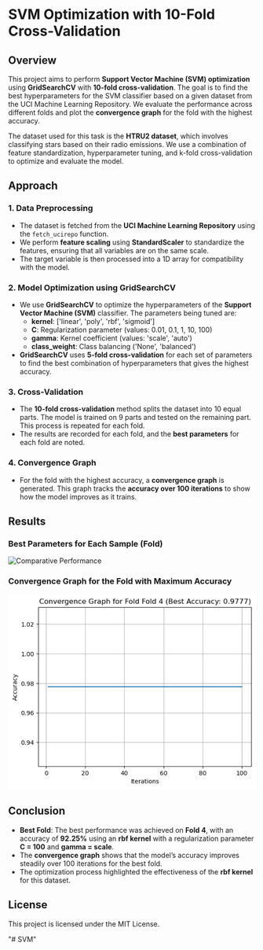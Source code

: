 # SVM Optimization with 10-Fold Cross-Validation

## Overview

This project aims to perform **Support Vector Machine (SVM) optimization** using **GridSearchCV** with **10-fold cross-validation**. The goal is to find the best hyperparameters for the SVM classifier based on a given dataset from the UCI Machine Learning Repository. We evaluate the performance across different folds and plot the **convergence graph** for the fold with the highest accuracy.

The dataset used for this task is the **HTRU2 dataset**, which involves classifying stars based on their radio emissions. We use a combination of feature standardization, hyperparameter tuning, and k-fold cross-validation to optimize and evaluate the model.

## Approach

### 1. **Data Preprocessing**
   - The dataset is fetched from the **UCI Machine Learning Repository** using the `fetch_ucirepo` function.
   - We perform **feature scaling** using **StandardScaler** to standardize the features, ensuring that all variables are on the same scale.
   - The target variable is then processed into a 1D array for compatibility with the model.

### 2. **Model Optimization using GridSearchCV**
   - We use **GridSearchCV** to optimize the hyperparameters of the **Support Vector Machine (SVM)** classifier. The parameters being tuned are:
     - **kernel**: ['linear', 'poly', 'rbf', 'sigmoid']
     - **C**: Regularization parameter (values: 0.01, 0.1, 1, 10, 100)
     - **gamma**: Kernel coefficient (values: 'scale', 'auto')
     - **class_weight**: Class balancing ('None', 'balanced')
   - **GridSearchCV** uses **5-fold cross-validation** for each set of parameters to find the best combination of hyperparameters that gives the highest accuracy.

### 3. **Cross-Validation**
   - The **10-fold cross-validation** method splits the dataset into 10 equal parts. The model is trained on 9 parts and tested on the remaining part. This process is repeated for each fold.
   - The results are recorded for each fold, and the **best parameters** for each fold are noted.

### 4. **Convergence Graph**
   - For the fold with the highest accuracy, a **convergence graph** is generated. This graph tracks the **accuracy over 100 iterations** to show how the model improves as it trains.
   

## Results

### Best Parameters for Each Sample (Fold)

![Comparative Performance](image/comparative_performance.png)

### Convergence Graph for the Fold with Maximum Accuracy

 ![Convergence Graph](image-1.png)

## Conclusion

- **Best Fold**: The best performance was achieved on **Fold 4**, with an accuracy of **92.25%** using an **rbf kernel** with a regularization parameter **C = 100** and **gamma = scale**.
- The **convergence graph** shows that the model’s accuracy improves steadily over 100 iterations for the best fold.
- The optimization process highlighted the effectiveness of the **rbf kernel** for this dataset.

## License

This project is licensed under the MIT License.

"# SVM" 
